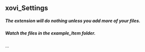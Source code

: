 ## xovi_Settings

##### The extension will do nothing unless you add more of your files.
##### Watch the files in the example_Item folder.

...
